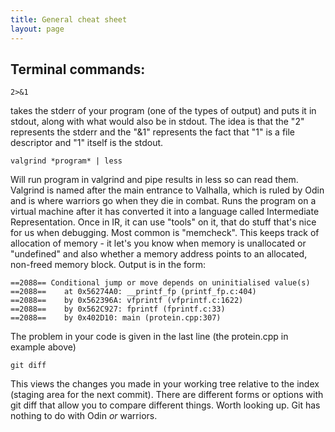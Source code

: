 ```yaml
---
title: General cheat sheet
layout: page
---
```



Terminal commands:
-----------------

    2>&1 
takes the stderr of your program (one of the types of output) and puts it in stdout, along with what would also be in stdout.  The idea is that the "2" represents the stderr and the "&1" represents the fact that "1" is a file descriptor and "1" itself is the stdout.

    valgrind *program* | less
Will run program in valgrind and pipe results in less so can read them.  Valgrind is named after the main entrance to Valhalla, which is ruled by Odin and is where warriors go when they die in combat.  Runs the program on a virtual machine after it has converted it into a language called Intermediate Representation.  Once in IR, it can use "tools" on it, that do stuff that's nice for us when debugging.  Most common is "memcheck".  This keeps track of allocation of memory - it let's you know when memory is unallocated or "undefined" and also whether a memory address points to an allocated, non-freed memory block. Output is in the form:
   
    ==2088== Conditional jump or move depends on uninitialised value(s)
    ==2088==    at 0x56274A0: __printf_fp (printf_fp.c:404)
    ==2088==    by 0x562396A: vfprintf (vfprintf.c:1622)
    ==2088==    by 0x562C927: fprintf (fprintf.c:33)
    ==2088==    by 0x402D10: main (protein.cpp:307)
The problem in your code is given in the last line (the protein.cpp in example above)
 
    git diff
This views the changes you made in your working tree relative to the index (staging area for the next commit).  There are different forms or options with git diff that allow you to compare different things.  Worth looking up. Git has nothing to do with Odin *or* warriors.
